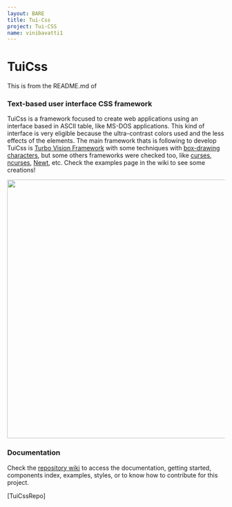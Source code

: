 ```yaml
---
layout: BARE
title: Tui-Css
project: Tui-CSS
name: vinibavatti1
---
```

# TuiCss

This is from the README.md of 

### Text-based user interface CSS framework

TuiCss is a framework focused to create web applications using an interface based in ASCII table, like MS-DOS applications. This kind of interface is very eligible because the ultra-contrast colors used and the less effects of the elements. The main framework thats is following to develop TuiCss is <a href="https://en.wikipedia.org/wiki/Turbo_Vision">Turbo Vision Framework</a> with some techniques with [box-drawing characters](https://en.wikipedia.org/wiki/Box-drawing_character), but some others frameworks were checked too, like [curses](https://en.wikipedia.org/wiki/Curses_(programming_library)), [ncurses](https://en.wikipedia.org/wiki/Ncurses), [Newt](https://en.wikipedia.org/wiki/Newt_(programming_library)), etc. Check the examples page in the wiki to see some creations!

<img src="https://i.ibb.co/zhJMy1h/Tui-Css-home.png" width="600">

### Documentation
Check the [repository wiki](https://github.com/vinibiavatti1/TuiCss/wiki) to access the documentation, getting started, components index, examples, styles, or to know how to contribute for this project.


[TuiCssRepo] 